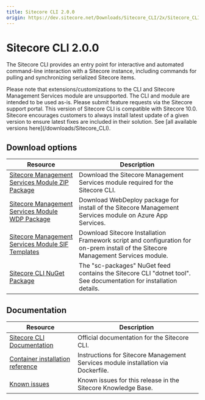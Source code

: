 ```yaml
---
title: Sitecore CLI 2.0.0
origin: https://dev.sitecore.net/Downloads/Sitecore_CLI/2x/Sitecore_CLI_200.aspx
---
```


# Sitecore CLI 2.0.0

The Sitecore CLI provides an entry point for interactive and automated command-line interaction with a Sitecore instance, including commands for pulling and synchronizing serialized Sitecore items.

  <Alert variant='warning' mb={4}>
    <AlertIcon />
    Please note that extensions/customizations to the CLI and Sitecore Management Services module are unsupported. The CLI and module are intended to be used as-is. Please submit feature requests via the Sitecore support portal.
  </Alert>
  
  <Alert variant='warning' mb={4}>
    <AlertIcon />
    This version of Sitecore CLI is compatible with Sitecore 10.0.
  </Alert>
  
  <Alert variant='warning' mb={4}>
    <AlertIcon />
    Sitecore encourages customers to always install latest update of a given version to ensure latest fixes are included in their solution. See [all available versions here](/downloads/Sitecore_CLI).
  </Alert>
  

## Download options

 | Resource | Description |
 | --- | --- |
 | [Sitecore Management Services Module ZIP Package](https://sitecoredev.azureedge.net/~/media/222E83D29AFA405EA9456884D9F62A47.ashx?date=20200729T151713) | Download the Sitecore Management Services module required for the Sitecore CLI. |
 | [Sitecore Management Services Module WDP Package](https://sitecoredev.azureedge.net/~/media/7361E77B2D6445A3B012F6AF9902793B.ashx?date=20200729T151743) | Download WebDeploy package for install of the Sitecore Management Services module on Azure App Services. |
 | [Sitecore Management Services Module SIF Templates](https://sitecoredev.azureedge.net/~/media/4E4D5533E6E04ACE892B08B33AF91E5F.ashx?date=20200729T151812) | Download Sitecore Installation Framework script and configuration for on-prem install of the Sitecore Management Services module. |
 | [Sitecore CLI NuGet Package](https://sitecore.myget.org/feed/sc-packages/package/nuget/Sitecore.Cli) | The "sc-packages" NuGet feed contains the Sitecore CLI "dotnet tool". See documentation for installation details. |

## Documentation

 | Resource | Description |
 | --- | --- |
 | [Sitecore CLI Documentation](https://doc.sitecore.com/developers/100/developer-tools/en/sitecore-content-serialization.html) | Official documentation for the Sitecore CLI. |
 | [Container installation reference](https://containers.doc.sitecore.com/docs/module-reference#sitecore-management-services) | Instructions for Sitecore Management Services module installation via Dockerfile. |
 | [Known issues](https://kb.sitecore.net/articles/661975) | Known issues for this release in the Sitecore Knowledge Base. |